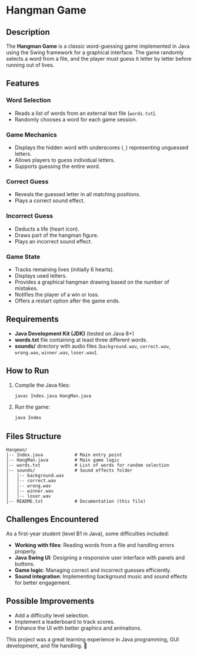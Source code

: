# Hangman Game

## Description
The **Hangman Game** is a classic word-guessing game implemented in Java using the Swing framework for a graphical interface. The game randomly selects a word from a file, and the player must guess it letter by letter before running out of lives.

## Features

### Word Selection
- Reads a list of words from an external text file (`words.txt`).
- Randomly chooses a word for each game session.

### Game Mechanics
- Displays the hidden word with underscores (`_`) representing unguessed letters.
- Allows players to guess individual letters.
- Supports guessing the entire word.

### Correct Guess
- Reveals the guessed letter in all matching positions.
- Plays a correct sound effect.

### Incorrect Guess
- Deducts a life (heart icon).
- Draws part of the hangman figure.
- Plays an incorrect sound effect.

### Game State
- Tracks remaining lives (initially 6 hearts).
- Displays used letters.
- Provides a graphical hangman drawing based on the number of mistakes.
- Notifies the player of a win or loss.
- Offers a restart option after the game ends.

## Requirements
- **Java Development Kit (JDK)** (tested on Java 8+)
- **words.txt** file containing at least three different words.
- **sounds/** directory with audio files (`background.wav`, `correct.wav`, `wrong.wav`, `winner.wav`, `loser.wav`).

## How to Run
1. Compile the Java files:
   ```sh
   javac Index.java HangMan.java
   ```
2. Run the game:
   ```sh
   java Index
   ```

## Files Structure
```
Hangman/
│-- Index.java            # Main entry point
│-- HangMan.java          # Main game logic
│-- words.txt             # List of words for random selection
│-- sounds/               # Sound effects folder
│   │-- background.wav
│   │-- correct.wav
│   │-- wrong.wav
│   │-- winner.wav
│   │-- loser.wav
│-- README.txt            # Documentation (this file)
```

## Challenges Encountered
As a first-year student (level B1 in Java), some difficulties included:
- **Working with files**: Reading words from a file and handling errors properly.
- **Java Swing UI**: Designing a responsive user interface with panels and buttons.
- **Game logic**: Managing correct and incorrect guesses efficiently.
- **Sound integration**: Implementing background music and sound effects for better engagement.

## Possible Improvements
- Add a difficulty level selection.
- Implement a leaderboard to track scores.
- Enhance the UI with better graphics and animations.

This project was a great learning experience in Java programming, GUI development, and file handling. 🚀

